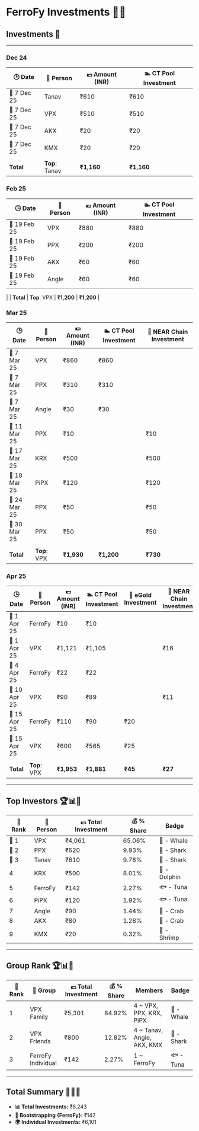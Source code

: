 # FerroFy Investments 💎✨

## Investments 📅

---

### Dec 24

| 🕒 Date      | 🤝 Person   | 💵 Amount (INR) | 🏊 CT Pool Investment
|--------------|-------------|-----------------|-----------------------|
| 📅 7 Dec 25  | Tanav       | ₹610            | ₹610                  |
| 📅 7 Dec 25  | VPX         | ₹510            | ₹510                  |  
| 📅 7 Dec 25  | AKX         | ₹20             | ₹20                   |
| 📅 7 Dec 25  | KMX         | ₹20             | ₹20                   |
|||||
| **Total**    | **Top**: Tanav |  **₹1,160**  | **₹1,160**            |

### Feb 25

| 🕒 Date      | 🤝 Person   | 💵 Amount (INR) | 🏊 CT Pool Investment | 
|--------------|-------------|-----------------|-----------------------|
| 📅 19 Feb 25 | VPX         | ₹880            | ₹880                  |
| 📅 19 Feb 25 | PPX         | ₹200            | ₹200                  |
| 📅 19 Feb 25 | AKX         | ₹60             | ₹60                   |
| 📅 19 Feb 25 | Angle       | ₹60             | ₹60                   |
|
| **Total**   | **Top**: VPX |    **₹1,200**   | **₹1,200**            |

### Mar 25

| 🕒 Date       | 🤝 Person  | 💵 Amount (INR) | 🏊 CT Pool Investment | 🔗 NEAR Chain Investment |
|---------------|------------|-----------------|-------------------------|------------------------|
| 📅 7 Mar 25  | VPX        | ₹860            | ₹860                  |                          |
| 📅 7 Mar 25  | PPX        | ₹310            | ₹310                  |                          |
| 📅 7 Mar 25  | Angle      | ₹30             | ₹30                   |                          |
| 📅 11 Mar 25 | PPX        | ₹10             |                       | ₹10                      |
| 📅 17 Mar 25 | KRX        | ₹500            |                       | ₹500                     |
| 📅 18 Mar 25 | PiPX       | ₹120            |                       | ₹120                     |
| 📅 24 Mar 25 | PPX        | ₹50             |                       | ₹50                      |
| 📅 30 Mar 25 | PPX        | ₹50             |                       | ₹50                      |
||||||
| **Total**    | **Top**: VPX | **₹1,930**     | **₹1,200**            | **₹730**                 |

### Apr 25

| 🕒 Date         | 🤝 Person   | 💵 Amount (INR) | 🏊 CT Pool Investment | 🌟 eGold Investment | 🔗 NEAR Chain Investment | 🧾 Fees |
|-----------------|-------------|-----------------|-----------------------|---------------------|--------------------------|--------|
| 📅 1 Apr 25   | FerroFy     | ₹10             | ₹10                   |                     |                          |        |
| 📅 1 Apr 25   | VPX         | ₹1,121          | ₹1,105                |                     | ₹16                      |        |
| 📅 4 Apr 25   | FerroFy     | ₹22             | ₹22                   |                     |                          |        |
| 📅 10 Apr 25  | VPX         | ₹90             | ₹89                   |                     | ₹11                      |        |
| 📅 15 Apr 25  | FerroFy     | ₹110            | ₹90                   | ₹20                 |                          |        |
| 📅 15 Apr 25  | VPX         | ₹600            | ₹565                  | ₹25                 |                          | ₹10    |
|||||||
| **Total**      | **Top**: VPX| **₹1,953**      | **₹1,881**            | **₹45**             | **₹27**                  | **₹10** |

---

## Top Investors 🏆📊💸

| 🧾 Rank | 🤝 Person | 💵 Total Investment | 💰 % Share  | Badge          |
|---------|-----------|---------------------|-------------|----------------|
| 🥇 1    | VPX       | ₹4,061              | 65.06%      | 🐋 - Whale     |
| 🥈 2    | PPX       | ₹620                | 9.93%       | 🦈 - Shark     |
| 🥉 3    | Tanav     | ₹610                | 9.78%       | 🦈 - Shark     |
| 4       | KRX       | ₹500                | 8.01%       | 🐬 - Dolphin   |
| 5       | FerroFy   | ₹142                | 2.27%       | 🐟 - Tuna      |
| 6       | PiPX      | ₹120                | 1.92%       | 🐟 - Tuna      |
| 7       | Angle     | ₹90                 | 1.44%       | 🦀 - Crab      |
| 8       | AKX       | ₹80                 | 1.28%       | 🦀 - Crab      |
| 9       | KMX       | ₹20                 | 0.32%       | 🦐 - Shrimp    |

---

## Group Rank 🏆📊💸

| 🧾 Rank | 🤝 Group             | 💵 Total Investment | 💰 % Share  | Members                          | Badge          |
|---------|----------------------|---------------------|-------------|----------------------------------|----------------|
| 1       | VPX Family           | ₹5,301              | 84.92%      | 4 ~ VPX, PPX, KRX, PiPX          | 🐋 - Whale     |
| 2       | VPX Friends          | ₹800                | 12.82%      | 4 ~ Tanav, Angle, AKX, KMX         | 🦈 - Shark     |
| 3       | FerroFy Individual   | ₹142                | 2.27%       | 1 ~ FerroFy                      | 🐟 - Tuna      |

---

## Total Summary 🌟✨💸

- **📊 Total Investments:** ₹6,243  
- **🏅 Bootstrapping {FerroFy}:** ₹142  
- **🌍 Individual Investments:** ₹6,101

